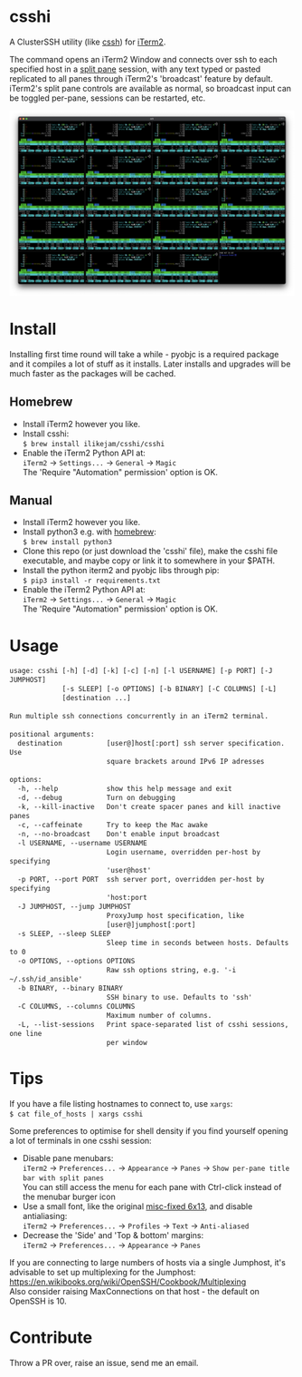 # csshi
A ClusterSSH utility (like [cssh](https://github.com/duncs/clusterssh)) for [iTerm2](https://iterm2.com/).

The command opens an iTerm2 Window and connects over ssh to each specified host in a [split pane](https://iterm2.com/features.html) session, with any text typed or pasted replicated to all panes through iTerm2's 'broadcast' feature by default. iTerm2's split pane controls are available as normal, so broadcast input can be toggled per-pane, sessions can be restarted, etc.

![Screenshot](screenshot.png "Screenshot")

# Install

Installing first time round will take a while - pyobjc is a required package and it compiles a lot of stuff as it installs. Later installs and upgrades will be much faster as the packages will be cached.

## Homebrew
* Install iTerm2 however you like.
* Install csshi:  
```$ brew install ilikejam/csshi/csshi```
* Enable the iTerm2 Python API at:  
`iTerm2` -> `Settings...` -> `General` -> `Magic`  
The 'Require "Automation" permission' option is OK.

## Manual
* Install iTerm2 however you like.
* Install python3 e.g. with [homebrew](https://brew.sh/):  
```$ brew install python3```
* Clone this repo (or just download the 'csshi' file), make the csshi file executable, and maybe copy or link it to somewhere in your $PATH.
* Install the python iterm2 and pyobjc libs through pip:  
```$ pip3 install -r requirements.txt```
* Enable the iTerm2 Python API at:  
`iTerm2` -> `Settings...` -> `General` -> `Magic`  
The 'Require "Automation" permission' option is OK.

# Usage  

```text
usage: csshi [-h] [-d] [-k] [-c] [-n] [-l USERNAME] [-p PORT] [-J JUMPHOST]
             [-s SLEEP] [-o OPTIONS] [-b BINARY] [-C COLUMNS] [-L]
             [destination ...]

Run multiple ssh connections concurrently in an iTerm2 terminal.

positional arguments:
  destination           [user@]host[:port] ssh server specification. Use
                        square brackets around IPv6 IP adresses

options:
  -h, --help            show this help message and exit
  -d, --debug           Turn on debugging
  -k, --kill-inactive   Don't create spacer panes and kill inactive panes
  -c, --caffeinate      Try to keep the Mac awake
  -n, --no-broadcast    Don't enable input broadcast
  -l USERNAME, --username USERNAME
                        Login username, overridden per-host by specifying
                        'user@host'
  -p PORT, --port PORT  ssh server port, overridden per-host by specifying
                        'host:port
  -J JUMPHOST, --jump JUMPHOST
                        ProxyJump host specification, like
                        [user@]jumphost[:port]
  -s SLEEP, --sleep SLEEP
                        Sleep time in seconds between hosts. Defaults to 0
  -o OPTIONS, --options OPTIONS
                        Raw ssh options string, e.g. '-i ~/.ssh/id_ansible'
  -b BINARY, --binary BINARY
                        SSH binary to use. Defaults to 'ssh'
  -C COLUMNS, --columns COLUMNS
                        Maximum number of columns.
  -L, --list-sessions   Print space-separated list of csshi sessions, one line
                        per window
```

# Tips
If you have a file listing hostnames to connect to, use `xargs`:  
```$ cat file_of_hosts | xargs csshi```

Some preferences to optimise for shell density if you find yourself opening a lot of terminals in one csshi session:
* Disable pane menubars:  
`iTerm2` -> `Preferences...` -> `Appearance` -> `Panes` -> `Show per-pane title bar with split panes`  
You can still access the menu for each pane with Ctrl-click instead of the menubar burger icon
* Use a small font, like the original [misc-fixed 6x13](https://monkey.org/~marius/beautiful-fixed-width-fonts-for-osx.html), and disable antialiasing:  
`iTerm2` -> `Preferences...` -> `Profiles` -> `Text` -> `Anti-aliased`
* Decrease the 'Side' and 'Top & bottom' margins:  
`iTerm2` -> `Preferences...` -> `Appearance` -> `Panes`

If you are connecting to large numbers of hosts via a single Jumphost, it's advisable to set up multiplexing for the Jumphost:  
https://en.wikibooks.org/wiki/OpenSSH/Cookbook/Multiplexing  
Also consider raising MaxConnections on that host - the default on OpenSSH is 10.

# Contribute
Throw a PR over, raise an issue, send me an email.
